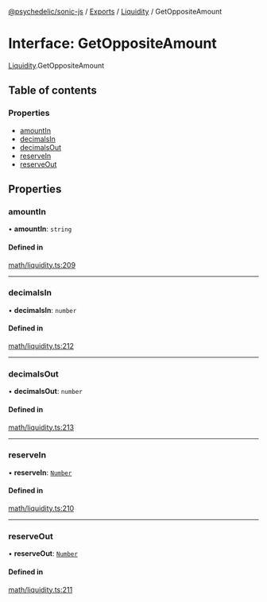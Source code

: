 [@psychedelic/sonic-js](../README.md) / [Exports](../modules.md) / [Liquidity](../modules/Liquidity.md) / GetOppositeAmount

# Interface: GetOppositeAmount

[Liquidity](../modules/Liquidity.md).GetOppositeAmount

## Table of contents

### Properties

- [amountIn](Liquidity.GetOppositeAmount.md#amountin)
- [decimalsIn](Liquidity.GetOppositeAmount.md#decimalsin)
- [decimalsOut](Liquidity.GetOppositeAmount.md#decimalsout)
- [reserveIn](Liquidity.GetOppositeAmount.md#reservein)
- [reserveOut](Liquidity.GetOppositeAmount.md#reserveout)

## Properties

### amountIn

• **amountIn**: `string`

#### Defined in

[math/liquidity.ts:209](https://github.com/Psychedelic/sonic-js/blob/cfc7f22/src/math/liquidity.ts#L209)

___

### decimalsIn

• **decimalsIn**: `number`

#### Defined in

[math/liquidity.ts:212](https://github.com/Psychedelic/sonic-js/blob/cfc7f22/src/math/liquidity.ts#L212)

___

### decimalsOut

• **decimalsOut**: `number`

#### Defined in

[math/liquidity.ts:213](https://github.com/Psychedelic/sonic-js/blob/cfc7f22/src/math/liquidity.ts#L213)

___

### reserveIn

• **reserveIn**: [`Number`](../modules/Types.md#number)

#### Defined in

[math/liquidity.ts:210](https://github.com/Psychedelic/sonic-js/blob/cfc7f22/src/math/liquidity.ts#L210)

___

### reserveOut

• **reserveOut**: [`Number`](../modules/Types.md#number)

#### Defined in

[math/liquidity.ts:211](https://github.com/Psychedelic/sonic-js/blob/cfc7f22/src/math/liquidity.ts#L211)
